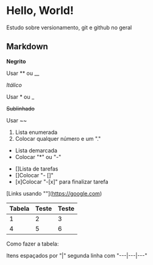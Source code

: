 # Hello, World!
 Estudo sobre versionamento, git e github no geral

## Markdown

**Negrito**

Usar ** ou __

*Itálico*

Usar * ou _

~~Sublinhado~~

Usar ~~

 1. Lista enumerada
 1. Colocar qualquer número e um "."

 * Lista demarcada
 * Colocar "*" ou "-"

 - []Lista de tarefas
 - []Colocar "- []"
 - [x]Colocar "-[x]" para finalizar tarefa

 [Links usando "[]()"](https://google.com)
 
 Tabela | Teste | Teste
 ---|---|---
 1 | 2 |3
 4 | 5 |6

Como fazer a tabela:

Itens espaçados por "|" segunda linha com "---|---|---"